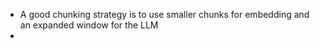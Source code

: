- A good chunking strategy is to use smaller chunks for embedding and an expanded window for the LLM
- 
